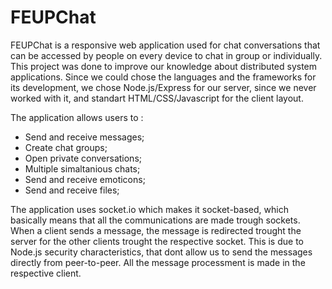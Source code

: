 # FEUPChat

FEUPChat is a responsive web application used for chat conversations that can be accessed by people on every device to chat in group or individually. This project was done to improve our knowledge about distributed system applications. Since we could chose the languages and the frameworks for its development, we chose Node.js/Express for our server, since we never worked with it, and standart HTML/CSS/Javascript for the client layout.

The application allows users to :
* Send and receive messages;
* Create chat groups;
* Open private conversations;
* Multiple simaltanious chats; 
* Send and receive emoticons;
* Send and receive files;

The application uses socket.io which makes it socket-based, which basically means that all the communications are made trough sockets. When a client sends a message, the message is redirected trought the server for the other clients trought the respective socket. This is due to Node.js security characteristics, that dont allow us to send the messages directly from peer-to-peer. All the message processment is made in the respective client. 










